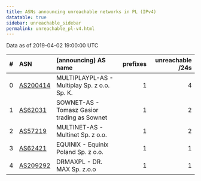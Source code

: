 ```yaml
---
title: ASNs announcing unreachable networks in PL (IPv4)
datatable: true
sidebar: unreachable_sidebar
permalink: unreachable_pl-v4.html
---
```


Data as of 2019-04-02 19:00:00 UTC


<div class="datatable-begin"></div>

|   # | ASN                                      | (announcing) AS name                         |   prefixes |   unreachable /24s |
|----:|:-----------------------------------------|:---------------------------------------------|-----------:|-------------------:|
|   0 | [AS200414](unreachable_AS200414-v4.html) | MULTIPLAYPL-AS - Multiplay Sp. z o.o. Sp. K. |          1 |                  4 |
|   1 | [AS62031](unreachable_AS62031-v4.html)   | SOWNET-AS - Tomasz Gasior trading as Sownet  |          1 |                  2 |
|   2 | [AS57219](unreachable_AS57219-v4.html)   | MULTINET-AS - Multinet Sp. z o.o.            |          1 |                  2 |
|   3 | [AS62421](unreachable_AS62421-v4.html)   | EQUINIX - Equinix Poland Sp. z o.o.          |          1 |                  1 |
|   4 | [AS209292](unreachable_AS209292-v4.html) | DRMAXPL - DR. MAX Sp. z.o.o                  |          1 |                  1 |

<div class="datatable-end"></div>